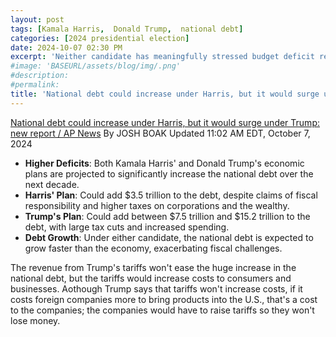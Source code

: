 ```yaml
---
layout: post
tags: [Kamala Harris,  Donald Trump,  national debt]
categories: [2024 presidential election]
date: 2024-10-07 02:30 PM
excerpt: 'Neither candidate has meaningfully stressed budget deficit reduction in their pitch to voters. But multiple analyses show a clear difference of Harris being much more fiscally responsible than Trump.'
#image: 'BASEURL/assets/blog/img/.png'
#description:
#permalink:
title: 'National debt could increase under Harris, but it would surge under Trump'
---
```


[National debt could increase under Harris, but it would surge under Trump: new report / AP News](https://apnews.com/article/budget-deficit-trump-harris-kamala-debt-1ee3ff65e22ccf19d19b792ee22c46da)
By  JOSH BOAK
Updated 11:02 AM EDT, October 7, 2024

- **Higher Deficits**: Both Kamala Harris' and Donald Trump's economic plans are projected to significantly increase the national debt over the next decade.
- **Harris' Plan**: Could add $3.5 trillion to the debt, despite claims of fiscal responsibility and higher taxes on corporations and the wealthy.
- **Trump's Plan**: Could add between $7.5 trillion and $15.2 trillion to the debt, with large tax cuts and increased spending.
- **Debt Growth**: Under either candidate, the national debt is expected to grow faster than the economy, exacerbating fiscal challenges.

The revenue from Trump's tariffs won't ease the huge increase in the national debt, but the tariffs would increase costs to consumers and businesses. Aothough Trump says that tariffs won't increase costs, if it costs foreign companies more to bring products into the U.S., that's a cost to the companies; the companies would have to raise tariffs so they won't lose money.

